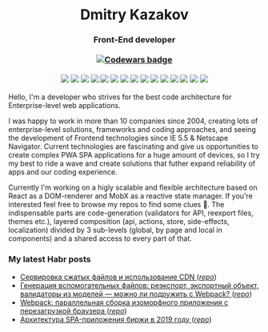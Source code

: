 <h1 align="center">Dmitry Kazakov</h1>
<h3 align="center">
  Front-End developer
  <br /><br />
  <a href="https://www.codewars.com/users/dkazakov8" target="_blank">
    <img src="https://www.codewars.com/users/dkazakov8/badges/small?theme=dark" alt="Codewars badge" />
  </a>
  <br /><br />
  <img src="https://img.shields.io/badge/javascript-%23323330.svg?style=for-the-badge&logo=javascript&logoColor=%23F7DF1E" />
  <img src="https://img.shields.io/badge/typescript-%23007ACC.svg?style=for-the-badge&logo=typescript&logoColor=white" />
  <img src="https://img.shields.io/badge/Firebase-039BE5?style=for-the-badge&logo=Firebase&logoColor=white" />
  <img src="https://img.shields.io/badge/MongoDB-%234ea94b.svg?style=for-the-badge&logo=mongodb&logoColor=white" />
  <img src="https://img.shields.io/badge/-ElasticSearch-005571?style=for-the-badge&logo=elasticsearch" />
  <img src="https://img.shields.io/badge/redis-%23DD0031.svg?style=for-the-badge&logo=redis&logoColor=white" />
  <img src="https://img.shields.io/badge/docker-%230db7ed.svg?style=for-the-badge&logo=docker&logoColor=white" />
  <img src="https://img.shields.io/badge/node.js-6DA55F?style=for-the-badge&logo=node.js&logoColor=white" />
  <img src="https://img.shields.io/badge/react-%2320232a.svg?style=for-the-badge&logo=react&logoColor=%2361DAFB" />
  <img src="https://img.shields.io/badge/Socket.io-black?style=for-the-badge&logo=socket.io&badgeColor=010101" />
  <img src="https://img.shields.io/badge/webpack-%238DD6F9.svg?style=for-the-badge&logo=webpack&logoColor=black" />
  <img src="https://img.shields.io/badge/Babel-F9DC3e?style=for-the-badge&logo=babel&logoColor=black" />
  <img src="https://img.shields.io/badge/-cypress-%23E5E5E5?style=for-the-badge&logo=cypress&logoColor=058a5e" />
  <img src="https://img.shields.io/badge/ESLint-4B3263?style=for-the-badge&logo=eslint&logoColor=white" />
  <img src="https://img.shields.io/badge/webstorm-143?style=for-the-badge&logo=webstorm&logoColor=white&color=black" />
</h3>

<p>
Hello, I'm a developer who strives for the best code architecture for Enterprise-level web applications.
</p>

<p>
I was happy to work in more than 10 companies since 2004, creating lots of enterprise-level solutions, frameworks and coding approaches, and seeing the development of Frontend technologies since IE 5.5 & Netscape Navigator. Current technologies are fascinating and give us opportunities to create complex PWA SPA applications for a huge amount of devices, so I try my best to ride a wave and create solutions that futher expand reliability of apps and our coding experience.
</p>

<p>
Currently I'm working on a higly scalable and flexible architecture based on React as a DOM-renderer and MobX as a reactive state manager. If you're interested feel free to browse my repos to find some clues 👀. The indispensable parts are code-generation (validators for API, reexport files, themes etc.), layered composition (api, actions, store, side-effects, localization) divided by 3 sub-levels (global, by page and local in components) and a shared access to every part of that.

<h3>My latest Habr posts</h3>

<ul>
  <li>
    <a href="https://habr.com/ru/post/507402/" target="_blank">
      Сервировка сжатых файлов и использование CDN
    </a>
    (<a href="https://github.com/dkazakov8/habr_cdn-with-compression" target="_blank"><i>repo</i></a>)
  </li>
  <li>
    <a href="https://habr.com/ru/post/507294/" target="_blank">
      Генерация вспомогательных файлов: реэкспорт, экспортный объект, валидаторы из моделей — можно ли подружить с Webpack?
    </a>
    (<a href="https://github.com/dkazakov8/habr_helpers-generator" target="_blank"><i>repo</i></a>)
  </li>
  <li>
    <a href="https://habr.com/ru/post/506636/" target="_blank">
      Webpack: параллельная сборка изоморфного приложения с перезагрузкой браузера
    </a>
    (<a href="https://github.com/dkazakov8/habr_webpack-isomorphic" target="_blank"><i>repo</i></a>)
  </li>
  <li>
    <a href="https://habr.com/ru/post/450360/" target="_blank">
      Архитектура SPA-приложения биржи в 2019 году
    </a>
    (<a href="https://github.com/dkazakov8/habr_exchange" target="_blank"><i>repo</i></a>)
  </li>
</ul>
